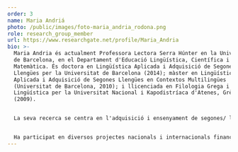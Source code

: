 ```yaml
---
order: 3
name: Maria Andriá
photo: /public/images/foto-maria_andria_rodona.png
role: research_group_member
url: https://www.researchgate.net/profile/Maria_Andria
bio: >-
  Maria Andria és actualment Professora Lectora Serra Húnter en la Universitat
  de Barcelona, en el Departament d'Educació Lingüística, Científica i
  Matemàtica. És doctora en Lingüística Aplicada i Adquisició de Segones
  Llengües per la Universitat de Barcelona (2014); màster en Lingüística
  Aplicada i Adquisició de Segones Llengües en Contextos Multilingües
  (Universitat de Barcelona, 2010); i llicenciada en Filologia Grega i
  Lingüística per la Universitat Nacional i Kapodistríaca d'Atenes, Grècia
  (2009).


  La seva recerca se centra en l'adquisició i ensenyament de segones/ llengües  estrangeres (L2), la influència interlingüística, el context d'aprenentatge (llengua estrangera versus segona llengua i estades a l'estranger), la pragmàtica en L2, les diferències individuals (motivació), l'aprenentatge d'idiomes assistit per dispositius mòbils (MALL) i la formació del professorat.


  Ha participat en diversos projectes nacionals i internacionals finançats sobre adquisició i ensenyament de llengües estrangeres. També està activament involucrada en la formació i el desenvolupament professional de docents d'idiomes en formació i en exercici.
---
```

